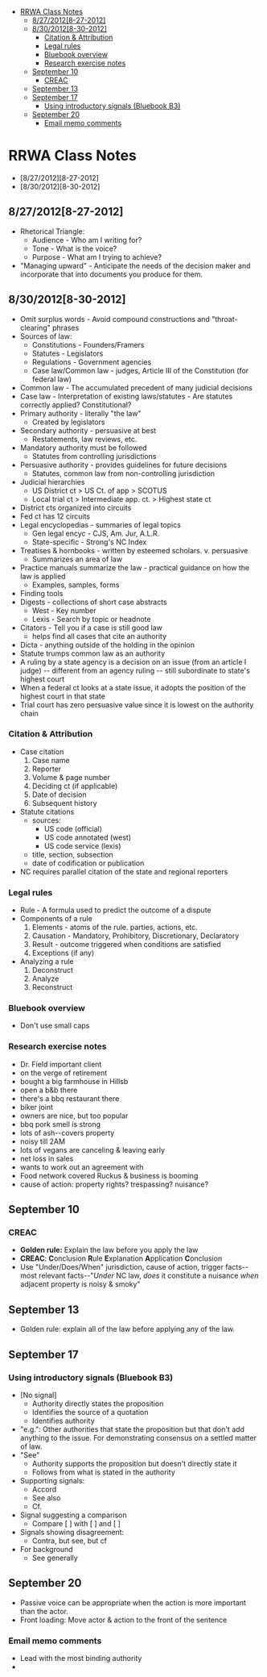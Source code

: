 - [RRWA Class Notes](#rrwa-class-notes)
	- [8/27/2012[8-27-2012]](#8/27/2012[8-27-2012])
	- [8/30/2012[8-30-2012]](#8/30/2012[8-30-2012])
		- [Citation & Attribution](#citation-&-attribution)
		- [Legal rules](#legal-rules)
		- [Bluebook overview](#bluebook-overview)
		- [Research exercise notes ](#research-exercise-notes)
	- [September 10](#september-10)
		- [CREAC](#creac)
	- [September 13](#september-13)
	- [September 17](#september-17)
		- [Using introductory signals (Bluebook B3)](#using-introductory-signals-bluebook-b3)
	- [September 20](#september-20)
		- [Email memo comments](#email-memo-comments)

# RRWA Class Notes
* [8/27/2012][8-27-2012]
* [8/30/2012][8-30-2012]

## 8/27/2012[8-27-2012]
* Rhetorical Triangle:
	* Audience - Who am I writing for?
	* Tone - What is the voice?
	* Purpose - What am I trying to achieve?
* "Managing upward" - Anticipate the needs of the decision maker and incorporate that into documents you produce for them.

## 8/30/2012[8-30-2012]
* Omit surplus words - Avoid compound constructions and "throat-clearing" phrases
* Sources of law:
	* Constitutions - Founders/Framers
	* Statutes - Legislators
	* Regulations - Government agencies
	* Case law/Common law - judges, Article III of the Constitution (for federal law)
* Common law - The accumulated precedent of many judicial decisions
* Case law - Interpretation of existing laws/statutes - Are statutes correctly applied? Constitutional?
* Primary authority - literally "the law"
	* Created by legislators
* Secondary authority - persuasive at best
	* Restatements, law reviews, etc.
* Mandatory authority must be followed
	* Statutes from controlling jurisdictions
* Persuasive authority - provides guidelines for future decisions
	* Statutes, common law from non-controlling jurisdiction
* Judicial hierarchies
	* US District ct > US Ct. of app > SCOTUS
	* Local trial ct > Intermediate app. ct. > Highest state ct
* District cts organized into circuits
* Fed ct has 12 circuits
* Legal encyclopedias - summaries of legal topics
	* Gen legal encyc - CJS, Am. Jur, A.L.R.
	* State-specific - Strong's NC Index
* Treatises & hornbooks - written by esteemed scholars. v. persuasive
	* Summarizes an area of law
* Practice manuals summarize the law - practical guidance on how the law is applied
	* Examples, samples, forms
* Finding tools
* Digests - collections of short case abstracts
	* West - Key number
	* Lexis - Search by topic or headnote
* Citators - Tell you if a case is still good law
	* helps find all cases that cite an authority
* Dicta - anything outside of the holding in the opinion
* Statute trumps common law as an authority
* A ruling by a state agency is a decision on an issue (from an article I judge) -- different from an agency ruling -- still subordinate to state's highest court
* When a federal ct looks at a state issue, it adopts the position of the highest court in that state
* Trial court has zero persuasive value since it is lowest on the authority chain
### Citation & Attribution
* Case citation
	1. Case name
	2. Reporter
	3. Volume & page number
	4. Deciding ct (if applicable)
	5. Date of decision
	6. Subsequent history
* Statute citations
	* sources:
		* US code (official)
		* US code annotated (west)
		* US code service (lexis)
	* title, section, subsection
	* date of codification or publication
* NC requires parallel citation of the state and regional reporters

### Legal rules
* Rule - A formula used to predict the outcome of a dispute
* Components of a rule
	1. Elements - atoms of the rule. parties, actions, etc.
	2. Causation - Mandatory, Prohibitory, Discretionary, Declaratory
	3. Result - outcome triggered when conditions are satisfied
	4. Exceptions (if any)
* Analyzing a rule
	1. Deconstruct
	2. Analyze
	3. Reconstruct

### Bluebook overview
* Don't use small caps

### Research exercise notes 
* Dr. Field important client
* on the verge of retirement
* bought a big farmhouse in Hillsb
* open a b&b there
* there's a bbq restaurant there
* biker joint
* owners are nice, but too popular
* bbq pork smell is strong
* lots of ash--covers property
* noisy till 2AM
* lots of vegans are canceling & leaving early
* net loss in sales
* wants to work out an agreement with 
* Food network covered Ruckus & business is booming
* cause of action: property rights? trespassing? nuisance?

## September 10
### CREAC
* **Golden rule:** Explain the law before you apply the law
* **CREAC**: **C**onclusion **R**ule **E**xplanation **A**pplication **C**onclusion
* Use "Under/Does/When" jurisdiction, cause of action, trigger facts--most relevant facts--"*Under* NC law, *does* it constitute a nuisance *when* adjacent property is noisy & smoky"

## September 13
* Golden rule: explain all of the law before applying any of the law.

## September 17
### Using introductory signals (Bluebook B3)
* [No signal]
	* Authority directly states the proposition
	* Identifies the source of a quotation
	* Identifies authority
* "e.g.": Other authorities that state the proposition but that don't add anything to the issue. For demonstrating consensus on a settled matter of law.
* "See"
	* Authority supports the proposition but doesn't directly state it
	* Follows from what is stated in the authority
* Supporting signals:
	* Accord
	* See also
	* Cf.
* Signal suggesting a comparison
	* Compare [   ]  with [   ] and  [   ]
* Signals showing disagreement:
	* Contra, but see, but cf
* For background
	* See generally

## September 20
* Passive voice can be appropriate when the action is more important than the actor.
* Front loading: Move actor & action to the front of the sentence

### Email memo comments
* Lead with the most binding authority
* 